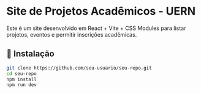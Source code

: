 # Site de Projetos Acadêmicos - UERN

Este é um site desenvolvido em React + Vite + CSS Modules para listar projetos, eventos e permitir inscrições acadêmicas.

## 🚀 Instalação

```bash
git clone https://github.com/seu-usuario/seu-repo.git
cd seu-repo
npm install
npm run dev
